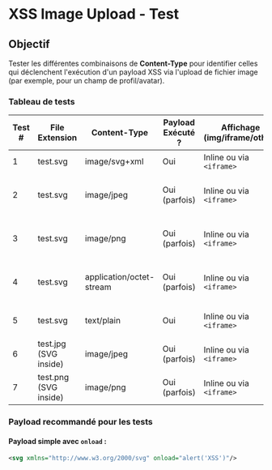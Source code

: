 # XSS Image Upload - Test

## Objectif
Tester les différentes combinaisons de **Content-Type** pour identifier celles qui déclenchent l'exécution d'un payload XSS via l'upload de fichier image (par exemple, pour un champ de profil/avatar).

### Tableau de tests

| Test # | File Extension        | Content-Type              | Payload Exécuté ? | Affichage (img/iframe/other) | Remarques                                   |
|--------|-----------------------|---------------------------|--------------------|-------------------------------|---------------------------------------------|
| 1      | test.svg              | image/svg+xml             | Oui                | Inline ou via `<iframe>`      | Cas nominal pour SVG                        |
| 2      | test.svg              | image/jpeg                | Oui (parfois)      | Inline ou via `<iframe>`      | MIME sniffing permet l'exécution du payload |
| 3      | test.svg              | image/png                 | Oui (parfois)      | Inline ou via `<iframe>`      | Même comportement que pour JPEG             |
| 4      | test.svg              | application/octet-stream  | Oui (parfois)      | Inline ou via `<iframe>`      | Format générique qui peut être accepté      |
| 5      | test.svg              | text/plain                | Oui                | Inline ou via `<iframe>`      | Peut contourner certains filtres            |
| 6      | test.jpg (SVG inside) | image/jpeg                | Oui (parfois)      | Inline ou via `<iframe>`      | SVG camouflé sous extension `.jpg`          |
| 7      | test.png (SVG inside) | image/png                 | Oui (parfois)      | Inline ou via `<iframe>`      | SVG camouflé sous extension `.png`          |

### Payload recommandé pour les tests

#### Payload simple avec `onload` :

```xml
<svg xmlns="http://www.w3.org/2000/svg" onload="alert('XSS')"/>
```
